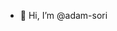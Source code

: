 - 👋 Hi, I’m @adam-sori
<!---
- 👀 I’m interested in Python, Machine Learning and Algorithms
- 🌱 I’m currently learning Golang and Rust


adam-sori/adam-sori is a ✨ special ✨ repository because its `README.md` (this file) appears on your GitHub profile.
You can click the Preview link to take a look at your changes.
--->

